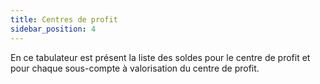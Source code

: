 ```yaml
---
title: Centres de profit
sidebar_position: 4
---
```


En ce tabulateur est présent la liste des soldes pour le centre de profit et pour chaque sous-compte à valorisation du centre de profit.






